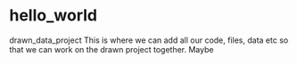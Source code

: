 # hello_world
drawn_data_project
This is where we can add all our code, files, data etc so that we can work on the drawn project together. Maybe
